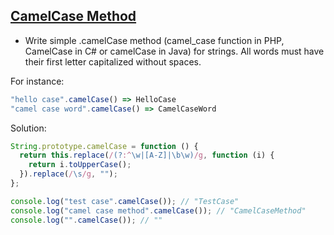 ## [CamelCase Method](https://www.codewars.com/kata/587731fda577b3d1b0001196)

- Write simple .camelCase method (camel_case function in PHP, CamelCase in C# or camelCase in Java) for strings. All words must have their first letter capitalized without spaces.

For instance:

```js
"hello case".camelCase() => HelloCase
"camel case word".camelCase() => CamelCaseWord
```

Solution:

```js
String.prototype.camelCase = function () {
  return this.replace(/(?:^\w|[A-Z]|\b\w)/g, function (i) {
    return i.toUpperCase();
  }).replace(/\s/g, "");
};

console.log("test case".camelCase()); // "TestCase"
console.log("camel case method".camelCase()); // "CamelCaseMethod"
console.log("".camelCase()); // "" 
```